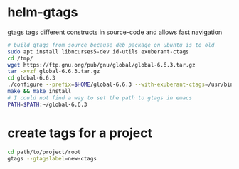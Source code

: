 # helm-gtags
gtags tags different constructs in source-code and allows fast navigation

```bash
# build gtags from source because deb package on ubuntu is to old
sudo apt install libncurses5-dev id-utils exuberant-ctags
cd /tmp/
wget https://ftp.gnu.org/pub/gnu/global/global-6.6.3.tar.gz
tar -xvzf global-6.6.3.tar.gz
cd global-6.6.3
./configure --prefix=$HOME/global-6.6.3 --with-exuberant-ctags=/usr/bin/ctags-exuberant
make && make install
# I could not find a way to set the path to gtags in emacs
PATH=$PATH:~/global-6.6.3
```

# create tags for a project

```bash
cd path/to/project/root
gtags --gtagslabel=new-ctags
```
